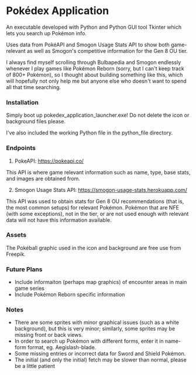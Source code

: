 # Pokédex Application

An executable developed with Python and Python GUI tool Tkinter which lets you search up Pokémon info. 

Uses data from PokéAPI and Smogon Usage Stats API to show both game-relevant as well as Smogon's competitive information for the Gen 8 OU tier.

I always find myself scrolling through Bulbapedia and Smogon endlessly whenever I play games like Pokémon Reborn (sorry, but I can't keep track of 800+ Pokémon), so I thought about building something like this, which will hopefully not only help me but anyone else who doesn't want to spend all that time searching.

### Installation

Simply boot up pokedex_application_launcher.exe! Do not delete the icon or background files please.

I've also included the working Python file in the python_file directory.

### Endpoints

1) PokeAPI: https://pokeapi.co/

This API is where game relevant information such as name, type, base stats, and images are obtained from.

2) Smogon Usage Stats API: https://smogon-usage-stats.herokuapp.com/

This API was used to obtain stats for Gen 8 OU recommendations (that is, the most common setups) for relevant Pokémon. Pokémon that are NFE (with some exceptions), not in the tier, or are not used enough with relevant data will not have this information available.

### Assets

The Pokéball graphic used in the icon and background are free use from Freepik.

### Future Plans

- Include informaiton (perhaps map graphics) of encounter areas in main game series
- Include Pokémon Reborn specific information

### Notes

- There are some sprites with minor graphical issues (such as a white background), but this is very minor; similarly, some sprites may be missing front or back views.
- In order to search up Pokémon with different forms, enter it in name-form format, eg. Aegislash-blade.
- Some missing entries or incorrect data for Sword and Shield Pokémon.
- The initial (and only the initial) fetch may be slower than normal, please be a little patient

